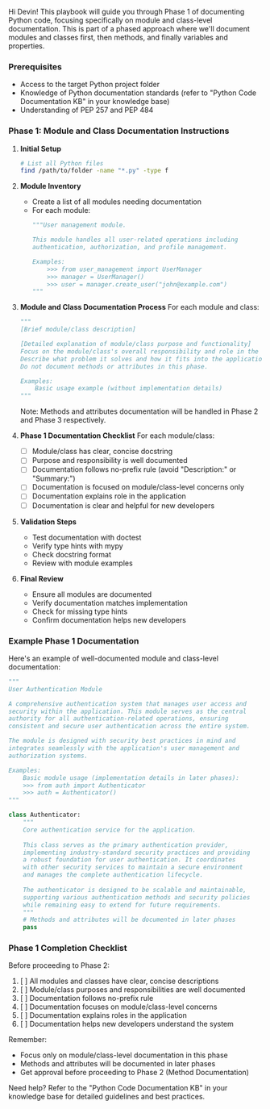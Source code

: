 Hi Devin! This playbook will guide you through Phase 1 of documenting Python code, focusing specifically on module and class-level documentation. This is part of a phased approach where we'll document modules and classes first, then methods, and finally variables and properties.

### Prerequisites
- Access to the target Python project folder
- Knowledge of Python documentation standards (refer to "Python Code Documentation KB" in your knowledge base)
- Understanding of PEP 257 and PEP 484

### Phase 1: Module and Class Documentation Instructions

1. **Initial Setup**
   ```bash
   # List all Python files
   find /path/to/folder -name "*.py" -type f
   ```

2. **Module Inventory**
   - Create a list of all modules needing documentation
   - For each module:
     ```python
     """User management module.

     This module handles all user-related operations including
     authentication, authorization, and profile management.

     Examples:
         >>> from user_management import UserManager
         >>> manager = UserManager()
         >>> user = manager.create_user("john@example.com")
     """
     ```

3. **Module and Class Documentation Process**
   For each module and class:

   ```python
   """
   [Brief module/class description]

   [Detailed explanation of module/class purpose and functionality]
   Focus on the module/class's overall responsibility and role in the system.
   Describe what problem it solves and how it fits into the application.
   Do not document methods or attributes in this phase.

   Examples:
       Basic usage example (without implementation details)
   """
   ```

   Note: Methods and attributes documentation will be handled in Phase 2 and Phase 3 respectively.

4. **Phase 1 Documentation Checklist**
   For each module/class:
   - [ ] Module/class has clear, concise docstring
   - [ ] Purpose and responsibility is well documented
   - [ ] Documentation follows no-prefix rule (avoid "Description:" or "Summary:")
   - [ ] Documentation is focused on module/class-level concerns only
   - [ ] Documentation explains role in the application
   - [ ] Documentation is clear and helpful for new developers

5. **Validation Steps**
   - Test documentation with doctest
   - Verify type hints with mypy
   - Check docstring format
   - Review with module examples

6. **Final Review**
   - Ensure all modules are documented
   - Verify documentation matches implementation
   - Check for missing type hints
   - Confirm documentation helps new developers

### Example Phase 1 Documentation

Here's an example of well-documented module and class-level documentation:

```python
"""
User Authentication Module

A comprehensive authentication system that manages user access and
security within the application. This module serves as the central
authority for all authentication-related operations, ensuring
consistent and secure user authentication across the entire system.

The module is designed with security best practices in mind and
integrates seamlessly with the application's user management and
authorization systems.

Examples:
    Basic module usage (implementation details in later phases):
    >>> from auth import Authenticator
    >>> auth = Authenticator()
"""

class Authenticator:
    """
    Core authentication service for the application.
    
    This class serves as the primary authentication provider,
    implementing industry-standard security practices and providing
    a robust foundation for user authentication. It coordinates
    with other security services to maintain a secure environment
    and manages the complete authentication lifecycle.
    
    The authenticator is designed to be scalable and maintainable,
    supporting various authentication methods and security policies
    while remaining easy to extend for future requirements.
    """
    # Methods and attributes will be documented in later phases
    pass
```

### Phase 1 Completion Checklist

Before proceeding to Phase 2:

1. [ ] All modules and classes have clear, concise descriptions
2. [ ] Module/class purposes and responsibilities are well documented
3. [ ] Documentation follows no-prefix rule
4. [ ] Documentation focuses on module/class-level concerns
5. [ ] Documentation explains roles in the application
6. [ ] Documentation helps new developers understand the system

Remember:
- Focus only on module/class-level documentation in this phase
- Methods and attributes will be documented in later phases
- Get approval before proceeding to Phase 2 (Method Documentation)

Need help? Refer to the "Python Code Documentation KB" in your knowledge base for detailed guidelines and best practices.
